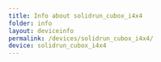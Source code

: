 ```yaml
---
title: Info about solidrun_cubox_i4x4
folder: info
layout: deviceinfo
permalink: /devices/solidrun_cubox_i4x4/
device: solidrun_cubox_i4x4
---
```

